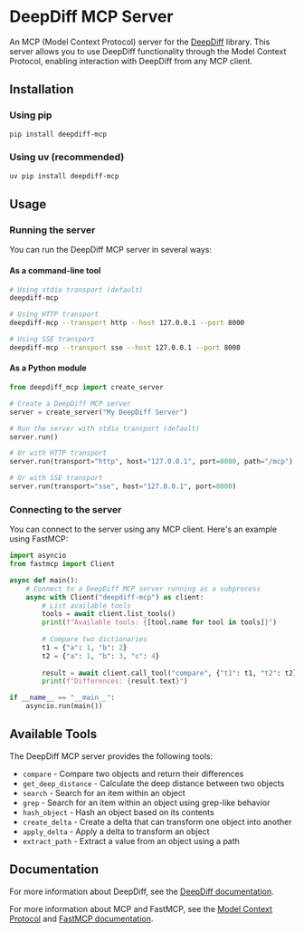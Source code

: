 # DeepDiff MCP Server

An MCP (Model Context Protocol) server for the [DeepDiff](https://github.com/seperman/deepdiff) library. This server allows you to use DeepDiff functionality through the Model Context Protocol, enabling interaction with DeepDiff from any MCP client.

## Installation

### Using pip

```bash
pip install deepdiff-mcp
```

### Using uv (recommended)

```bash
uv pip install deepdiff-mcp
```

## Usage

### Running the server

You can run the DeepDiff MCP server in several ways:

#### As a command-line tool

```bash
# Using stdio transport (default)
deepdiff-mcp

# Using HTTP transport
deepdiff-mcp --transport http --host 127.0.0.1 --port 8000

# Using SSE transport
deepdiff-mcp --transport sse --host 127.0.0.1 --port 8000
```

#### As a Python module

```python
from deepdiff_mcp import create_server

# Create a DeepDiff MCP server
server = create_server("My DeepDiff Server")

# Run the server with stdio transport (default)
server.run()

# Or with HTTP transport
server.run(transport="http", host="127.0.0.1", port=8000, path="/mcp")

# Or with SSE transport
server.run(transport="sse", host="127.0.0.1", port=8000)
```

### Connecting to the server

You can connect to the server using any MCP client. Here's an example using FastMCP:

```python
import asyncio
from fastmcp import Client

async def main():
    # Connect to a DeepDiff MCP server running as a subprocess
    async with Client("deepdiff-mcp") as client:
        # List available tools
        tools = await client.list_tools()
        print(f"Available tools: {[tool.name for tool in tools]}")
        
        # Compare two dictionaries
        t1 = {"a": 1, "b": 2}
        t2 = {"a": 1, "b": 3, "c": 4}
        
        result = await client.call_tool("compare", {"t1": t1, "t2": t2})
        print(f"Differences: {result.text}")

if __name__ == "__main__":
    asyncio.run(main())
```

## Available Tools

The DeepDiff MCP server provides the following tools:

- `compare` - Compare two objects and return their differences
- `get_deep_distance` - Calculate the deep distance between two objects
- `search` - Search for an item within an object
- `grep` - Search for an item within an object using grep-like behavior
- `hash_object` - Hash an object based on its contents
- `create_delta` - Create a delta that can transform one object into another
- `apply_delta` - Apply a delta to transform an object
- `extract_path` - Extract a value from an object using a path

## Documentation

For more information about DeepDiff, see the [DeepDiff documentation](https://zepworks.com/deepdiff/current/).

For more information about MCP and FastMCP, see the [Model Context Protocol](https://modelcontextprotocol.io/) and [FastMCP documentation](https://gofastmcp.com/).
